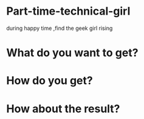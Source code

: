 # Part-time-technical-girl
during happy time ,find the geek girl rising 

# What do you want to get?

# How do you get?

# How about the result?
